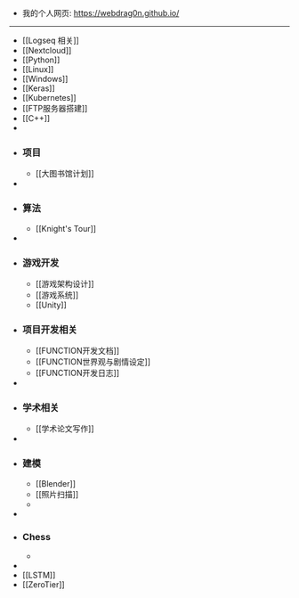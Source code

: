 - 我的个人网页: https://webdrag0n.github.io/
- ---
- [[Logseq 相关]]
- [[Nextcloud]]
- [[Python]]
- [[Linux]]
- [[Windows]]
- [[Keras]]
- [[Kubernetes]]
- [[FTP服务器搭建]]
- [[C++]]
-
- ### 项目
	- [[大图书馆计划]]
-
- ### 算法
	- [[Knight's Tour]]
-
- ### 游戏开发
	- [[游戏架构设计]]
	- [[游戏系统]]
	- [[Unity]]
- ### 项目开发相关
	- [[FUNCTION开发文档]]
	- [[FUNCTION世界观与剧情设定]]
	- [[FUNCTION开发日志]]
-
- ### 学术相关
	- [[学术论文写作]]
-
- ### 建模
	- [[Blender]]
	- [[照片扫描]]
	-
-
- ### Chess
	-
-
- [[LSTM]]
- [[ZeroTier]]